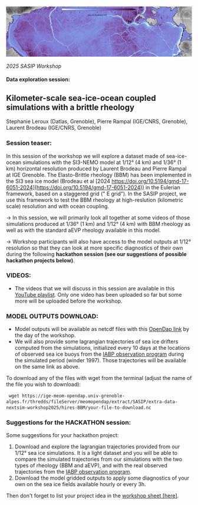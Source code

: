 ![image](snapshot36BBM.png)

_2025 SASIP Workshop_
#### Data exploration session:
## Kilometer-scale sea-ice-ocean coupled simulations with a brittle rheology
Stephanie Leroux (Datlas, Grenoble), Pierre Rampal (IGE/CNRS, Grenoble), Laurent Brodeau (IGE/CNRS, Grenoble)

### Session teaser:
In this session of the workshop we will explore a dataset made of  sea-ice-ocean  simulations with the SI3-NEMO model at 1/12° (4 km) and 1/36° (1 km) horizontal  resolution  produced by Laurent Brodeau and Pierre Rampal at IGE Grenoble. The Elasto-Brittle rheology (BBM) has been implemented in the SI3 sea ice model (Brodeau et al [2024 https://doi.org/10.5194/gmd-17-6051-2024](https://doi.org/10.5194/gmd-17-6051-2024)) in the Eulerian framework, based on a staggered grid (" E grid"). In the  SASIP project, we use this framework to test the BBM rheology at high-reslution (kilometric scale) resolution and with ocean coupling.

-> In this session, we will primarily look all together at some videos of those simulations produced at 1/36° (1 km) and 1/12° (4 km) with BBM rheology as well as with the standard aEVP rheology available in this model. 

-> Workshop participants will also have access to the model outputs at 1/12° resolution so that they can  look at more specific diagnostics of their own during the following __hackathon session (see our suggestions of possible hackathon projects below)__.

### VIDEOS:
* The videos that we will discuss in this session are available in this [YouTube playlist](https://www.youtube.com/playlist?list=PLvzG0ke9xnX6fLPuoiMdLpQa0SM7Mvujb). Only one video has been  uploaded so far but some more will be uploaded before the workshop.

### MODEL OUTPUTS DOWNLOAD:
* Model outputs will be available as netcdf files with this [OpenDap link](https://ige-meom-opendap.univ-grenoble-alpes.fr/thredds/catalog/meomopendap/extract/SASIP/extra-data-nextsim-workshop2025/hires-BBM/catalog.html) by the day of the workshop.
* We will also provide some lagrangian trajectories of sea ice drifters computed from the simulations,  initialized every 10 days at the locations of observed sea ice buoys from the [IABP observation program](https://iabp.apl.uw.edu/) during the simulated period (winder 1997). Those trajectories will be available on the same link as above.

To download any of the files with wget from the terminal (adjust the name of the file you wish to download):
```
 wget https://ige-meom-opendap.univ-grenoble-alpes.fr/thredds/fileServer/meomopendap/extract/SASIP/extra-data-nextsim-workshop2025/hires-BBM/your-file-to-download.nc
```

### Suggestions for the HACKATHON session:
Some suggestions for your hackathon project:
1. Download and explore the lagrangian trajectories provided from our 1/12° sea ice simulations. It is a light dataset and you will be able to compare the simulated trajectories from our simulations with the two types of rheology (BBM and aEVP), and with the real observed trajectories from the [IABP observation program](https://iabp.apl.uw.edu/).
2. Download the model gridded outputs to apply some diagnostics of your own on the sea ice fields available hourly or every 3h.

Then don't forget to list your project idea in the [workshop sheet [here]](https://docs.google.com/spreadsheets/d/1OgvTLPxvWeuxptNd_5-aiuCvT09M2M-Gbqnf7QnHIq0/edit?usp=sharing).
